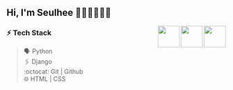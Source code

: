 ## Hi, I'm Seulhee 👋🏻👋🏻👋🏻


<img align='right' src='https://user-images.githubusercontent.com/5713670/87202985-820dcb80-c2b6-11ea-9f56-7ec461c497c3.gif' width='50'>
<img align='right' src='https://user-images.githubusercontent.com/5713670/87202985-820dcb80-c2b6-11ea-9f56-7ec461c497c3.gif' width='50'>
<img align='right' src='https://user-images.githubusercontent.com/5713670/87202985-820dcb80-c2b6-11ea-9f56-7ec461c497c3.gif' width='50'>

### ⚡ Tech Stack
> 🗣 Python <br>
> 🖇️ Django <br>
> :octocat: Git | Github <br>
> 🌐 HTML | CSS
